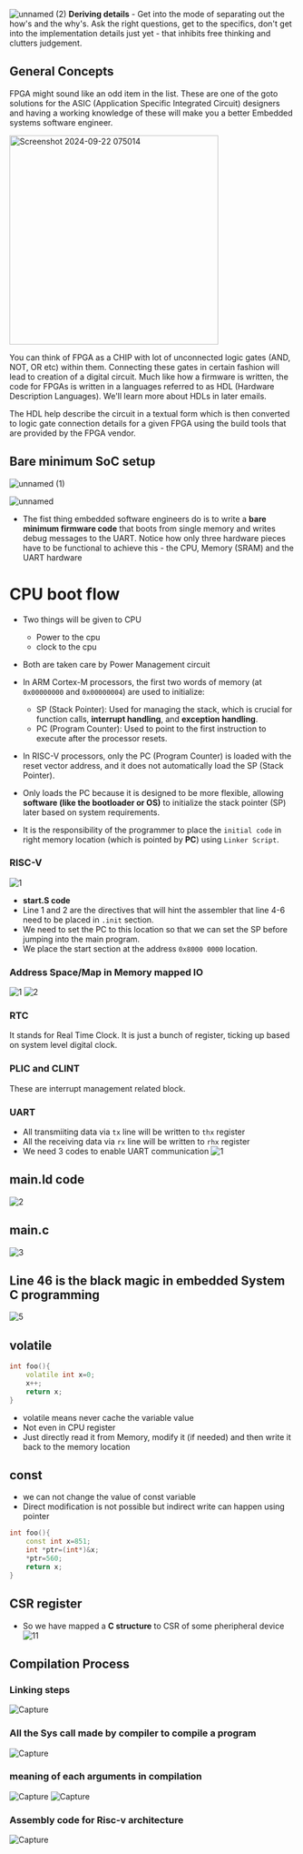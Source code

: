 
![unnamed (2)](https://github.com/user-attachments/assets/6484172d-55ed-4fb7-a58e-0993359375c3)
**Deriving details** - Get into the mode of separating out the how's and the why's. Ask the right questions, get to the specifics, don't get into the implementation details just yet - that inhibits free thinking and clutters judgement.

## General Concepts
FPGA might sound like an odd item in the list. These are one of the goto solutions for the ASIC (Application Specific Integrated Circuit) 
designers and having a working knowledge of these will make you a better Embedded systems software engineer.


<img width="368" alt="Screenshot 2024-09-22 075014" src="https://github.com/user-attachments/assets/66a5b1df-33ca-4c86-b908-d6afb8ae62f4">

You can think of FPGA as a CHIP with lot of unconnected logic gates (AND, NOT, OR etc) within them. Connecting these gates in 
certain fashion will lead to creation of a digital circuit. Much like how a firmware is written, the code for FPGAs is written in a 
languages referred to as HDL (Hardware Description Languages). We'll learn more about HDLs in later emails.

The HDL help describe the circuit in a textual form which is then converted to logic gate connection details for a given FPGA 
using the build tools that are provided by the FPGA vendor.

## Bare minimum SoC setup
![unnamed (1)](https://github.com/user-attachments/assets/f361766f-7b18-445b-8a1d-c6f3b3833816)

![unnamed](https://github.com/user-attachments/assets/ea90fa8b-1233-4995-add7-91e2cd7393e8)
- The fist thing embedded software engineers do is to write a **bare minimum firmware code** that boots from single memory and writes debug messages to the UART. Notice how only three hardware pieces have to be functional to achieve this - the CPU, Memory (SRAM) and the UART hardware



# CPU boot flow
- Two things will be given to CPU
    - Power to the cpu
    - clock to the cpu
 
- Both are taken care by Power Management circuit

- In ARM Cortex-M processors, the first two words of memory (at `0x00000000` and `0x00000004`) are used to initialize:

    - SP (Stack Pointer): Used for managing the stack, which is crucial for function calls, **interrupt handling**, and **exception handling**.
    - PC (Program Counter): Used to point to the first instruction to execute after the processor resets.

- In RISC-V processors, only the PC (Program Counter) is loaded with the reset vector address, and it does not automatically load the SP (Stack Pointer).

- Only loads the PC because it is designed to be more flexible, allowing **software (like the bootloader or OS)** to initialize the stack pointer (SP) later based on system requirements. 

- It is the responsibility of the programmer to place the `initial code` in right memory location (which is pointed by **PC**) using `Linker Script`.

### RISC-V
![1](https://github.com/user-attachments/assets/f33d3db7-5a71-4d9c-83d1-003a797524bc)
- **start.S code**
- Line 1 and 2 are the directives that will hint the assembler that line 4-6 need to be placed in `.init` section.
- We need to set the PC to this location so that we can set the SP before jumping into the main program.
- We place the start section at the address `0x8000 0000` location. 

### Address Space/Map in Memory mapped IO
![1](https://github.com/user-attachments/assets/d1b5367a-a6fe-4fbd-bce4-bf4e166b7f0b)
![2](https://github.com/user-attachments/assets/d4d473b7-6a8f-45f0-bbd8-9c793bf626a8)


### RTC

It stands for Real Time Clock. It is just a bunch of register, ticking up based on system level digital clock. 

### PLIC and CLINT

These are interrupt management related block.

### UART
- All transmiiting data via `tx` line will be written to `thx` register
- All the receiving data via `rx` line will be written to `rhx` register
- We need 3 codes to enable UART communication
![1](https://github.com/user-attachments/assets/44b0428e-c2f1-4743-8d47-e274e5bb6d70)

## main.ld code
![2](https://github.com/user-attachments/assets/77906a59-7d48-4cae-9dc2-cd063ec4dec7)

## main.c 
![3](https://github.com/user-attachments/assets/63ef2562-7c60-4406-b215-10407c0e3861)


## Line 46 is the black magic in embedded System C programming 
![5](https://github.com/user-attachments/assets/6aee6de8-3593-4e72-9f9c-64f2ca09d005)

## volatile
```c++
int foo(){
    volatile int x=0;
    x++;
    return x;
}
```
- volatile means never cache the variable value
- Not even in CPU register
- Just directly read it from Memory, modify it (if needed) and then write it back to the memory location

## const
- we can not change the value of const variable
- Direct modification is not possible but indirect write can happen using pointer
```c++
int foo(){
    const int x=851;
    int *ptr=(int*)&x;
    *ptr=560;
    return x;
}
```

## CSR register
- So we have mapped a **C structure** to CSR of some pheripheral device
![11](https://github.com/user-attachments/assets/41aec02c-e442-4b2b-afc8-612737caaae2)

## Compilation Process
### Linking steps
![Capture](https://github.com/user-attachments/assets/c2f0d4a5-dde9-4d9e-9146-5563697cf8af)

### All the Sys call made by compiler to compile a program
![Capture](https://github.com/user-attachments/assets/19de576f-8773-4d79-b34a-1922b7c0f880)

### meaning of each arguments in compilation
![Capture](https://github.com/user-attachments/assets/753fc47a-677a-484a-b6fe-f195f14b2eb9)
![Capture](https://github.com/user-attachments/assets/ac53851f-5c28-4943-8b2d-e3dfd8d1b8e8)


### Assembly code for Risc-v architecture 
![Capture](https://github.com/user-attachments/assets/b81eabdd-6915-432f-88cb-dc7a2da5a381)

